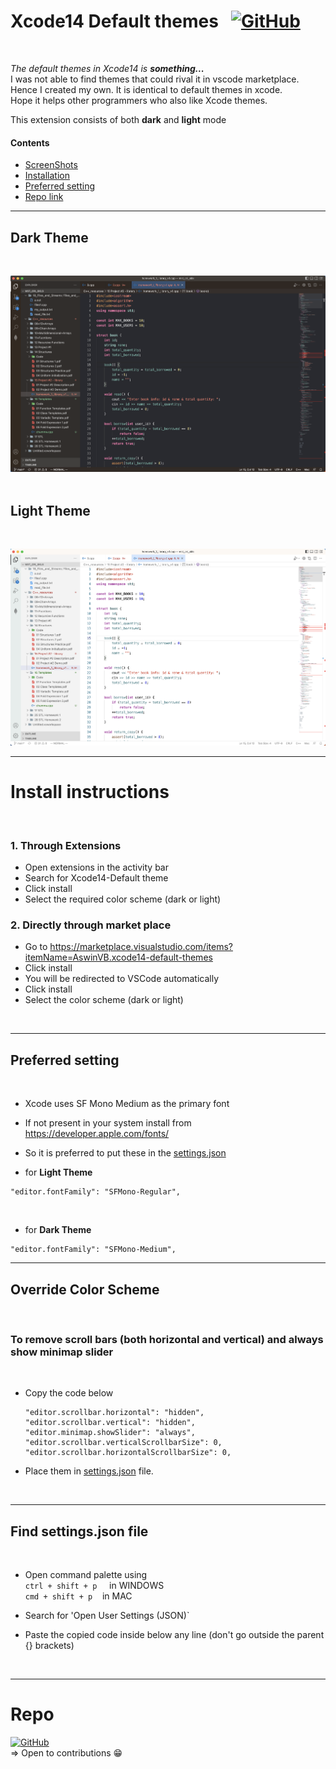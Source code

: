 # **Xcode14 Default themes** &nbsp; [![GitHub](https://img.shields.io/badge/github-%23121011.svg?style=for-the-badge&logo=github&logoColor=white)](https://github.com/vbaswin/Xcode14-VScode-Extension)
<br>

_The default themes in Xcode14 is __something...___  
I was not able to find themes that could rival it in vscode marketplace.  
Hence I created my own. It is identical to default themes in xcode.  
Hope it helps other programmers who also like Xcode themes.    

This extension consists of both **dark** and **light** mode

#### **Contents**

- [ScreenShots](#dark-theme)
- [Installation](#install-instructions)
- [Preferred setting](#preferred-setting)
- [Repo link](#repo)


<hr>


## **Dark Theme**
<br>

![Dark theme png](/dark.png)<br>
<br>

## **Light Theme**
<br>


![Light theme png](/light.png)


<hr>

# **Install instructions**
<br>

### **1. Through Extensions**

- Open extensions in the activity bar 
- Search for Xcode14-Default theme
- Click install
- Select the required color scheme (dark or light)

### **2. Directly through market place** 

- Go to https://marketplace.visualstudio.com/items?itemName=AswinVB.xcode14-default-themes
- Click install
- You will be redirected to VSCode automatically
- Click install 
- Select the color scheme (dark or light)


<br>
<hr>

## **Preferred setting**
<br>

- Xcode uses SF Mono Medium as the primary font 
- If not present in your system install from https://developer.apple.com/fonts/
- So it is preferred to put these in the [settings.json](#find-settingsjson-file) 

- for **Light Theme**
```
"editor.fontFamily": "SFMono-Regular",
``` 
<br>

- for **Dark Theme**
```
"editor.fontFamily": "SFMono-Medium",
``` 
<hr>


## **Override Color Scheme**
<br>

###  **To remove scroll bars (both horizontal and vertical) and always show minimap slider**
<br>

- Copy the code below

    ```
    "editor.scrollbar.horizontal": "hidden",
    "editor.scrollbar.vertical": "hidden",
    "editor.minimap.showSlider": "always",
    "editor.scrollbar.verticalScrollbarSize": 0,
    "editor.scrollbar.horizontalScrollbarSize": 0,
    ```
- Place them in [settings.json](#find-settingsjson-file) file.




<br>
<hr>

## **Find settings.json file**
<br>

- Open command palette using <br>
    `ctrl + shift + p` &nbsp; &nbsp; in WINDOWS<br>
    `cmd + shift + p`  &nbsp; &nbsp;in MAC
- Search for 'Open User Settings (JSON)`  

- Paste the copied code inside below any line (don't go outside the parent {} brackets)

<br>


<hr>

# Repo

[![GitHub](https://img.shields.io/badge/github-%23121011.svg?style=for-the-badge&logo=github&logoColor=white)](https://github.com/vbaswin/Xcode14-VScode-Extension)
<br>
=> Open to contributions 😁
